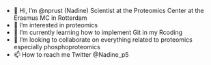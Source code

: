 - 👋 Hi, I’m @nprust (Nadine) Scientist at the Proteomics Center at the Erasmus MC in Rotterdam
- 👀 I’m interested in proteomics
- 🌱 I’m currently learning how to implement Git in my Rcoding
- 💞️ I’m looking to collaborate on everything related to proteomics especially phosphoproteomics
- 📫 How to reach me Twitter @Nadine_p5

<!---
nprust/nprust is a ✨ special ✨ repository because its `README.md` (this file) appears on your GitHub profile.
You can click the Preview link to take a look at your changes.
--->
